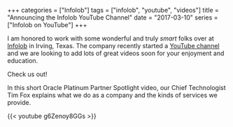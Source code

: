 +++
categories = ["Infolob"]
tags = ["infolob", "youtube", "videos"]
title = "Announcing the Infolob YouTube Channel"
date = "2017-03-10"
series = ["Infolob on YouTube"]
+++

I am honored to work with some wonderful and truly _smart_ folks over at [Infolob](http://www.infolob.com/) in Irving, Texas. The company recently started a [YouTube channel](https://www.youtube.com/channel/UCLfDjdjW6RRvKYrz_aS0Jmw) and we are looking to add lots of great videos soon for your enjoyment and education. 

Check us out!

In this short Oracle Platinum Partner Spotlight video, our Chief Technologist Tim Fox explains what we do as a company and the kinds of services we provide. 

{{< youtube g6Zenoy8GGs >}}